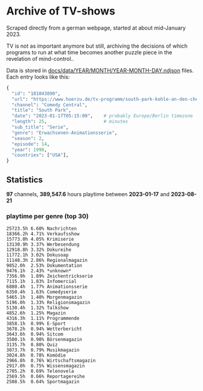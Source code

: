 # Archive of TV-shows

Scraped directly from a german webpage, started at about mid-January 2023.

TV is not as important anymore but still, archiving the decisions of which programs to run at what time
becomes another puzzle piece in the revelation of mind-control.. 

Data is stored in [docs/data/YEAR/MONTH/YEAR-MONTH-DAY.ndjson](docs/data/) files. 
Each entry looks like this:

```python
{
  "id": "181043890", 
  "url": "https://www.hoerzu.de/tv-programm/south-park-kohle-an-den-chefkoch/bid_181043890/", 
  "channel": "Comedy Central", 
  "title": "South Park", 
  "date": "2023-01-17T05:15:00",    # probably Europe/Berlin timezone 
  "length": 25,                     # minutes 
  "sub_title": "Serie", 
  "genre": "Erwachsenen-Animationsserie", 
  "season": 2, 
  "episode": 14, 
  "year": 1998, 
  "countries": ["USA"],
}
```

## Statistics

**97** channels, **389,547.6** hours playtime between **2023-01-17** and **2023-08-21**


### playtime per genre (top 30)

    25723.5h 6.60% Nachrichten
    18366.2h 4.71% Verkaufsshow
    15773.0h 4.05% Krimiserie
    13130.9h 3.37% Werbesendung
    12918.8h 3.32% Dokureihe
    11772.1h 3.02% Dokusoap
    11148.3h 2.86% Regionalmagazin
    9852.0h  2.53% Dokumentation
    9476.1h  2.43% *unknown*
    7356.9h  1.89% Zeichentrickserie
    7115.1h  1.83% Infomercial
    6880.4h  1.77% Animationsserie
    6350.4h  1.63% Comedyserie
    5465.1h  1.40% Morgenmagazin
    5196.0h  1.33% Religionsmagazin
    5130.4h  1.32% Talkshow
    4852.6h  1.25% Magazin
    4316.3h  1.11% Programmende
    3858.1h  0.99% E-Sport
    3678.2h  0.94% Wetterbericht
    3643.6h  0.94% Sitcom
    3500.1h  0.90% Börsenmagazin
    3135.7h  0.80% Quiz
    3073.7h  0.79% Musikmagazin
    3024.8h  0.78% Komödie
    2966.8h  0.76% Wirtschaftsmagazin
    2917.0h  0.75% Wissensmagazin
    2705.2h  0.69% Telenovela
    2569.5h  0.66% Reportagereihe
    2508.5h  0.64% Sportmagazin
